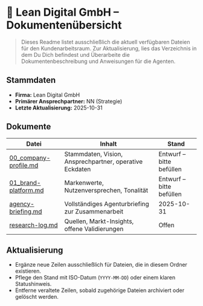 # 📂 Lean Digital GmbH – Dokumentenübersicht

> Dieses Readme listet ausschließlich die aktuell verfügbaren Dateien für den Kundenarbeitsraum.
Zur Aktualisierung, lies das Verzeichnis in dem Du Dich befindest und Überarbeite die Dokumentenbeschreibung und Anweisungen für die Agenten. 

## Stammdaten
- **Firma:** Lean Digital GmbH
- **Primärer Ansprechpartner:** NN (Strategie)
- **Letzte Aktualisierung:** 2025-10-31

## Dokumente

| Datei | Inhalt | Stand |
|-------|--------|-------|
| [00_company-profile.md](00_company-profile.md) | Stammdaten, Vision, Ansprechpartner, operative Eckdaten | Entwurf – bitte befüllen |
| [01_brand-platform.md](01_brand-platform.md) | Markenwerte, Nutzenversprechen, Tonalität | Entwurf – bitte befüllen |
| [agency-briefing.md](agency-briefing.md) | Vollständiges Agenturbriefing zur Zusammenarbeit | 2025-10-31 |
| [research-log.md](research-log.md) | Quellen, Markt-Insights, offene Validierungen | Offen |

## Aktualisierung
- Ergänze neue Zeilen ausschließlich für Dateien, die in diesem Ordner existieren.
- Pflege den Stand mit ISO-Datum (`YYYY-MM-DD`) oder einem klaren Statushinweis.
- Entferne veraltete Zeilen, sobald zugehörige Dateien archiviert oder gelöscht werden.

